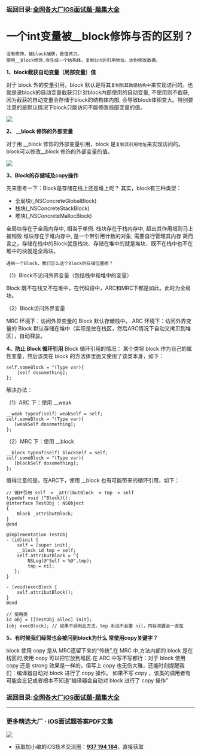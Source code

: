 ### 返回目录:[全网各大厂iOS面试题-题集大全](https://github.com/LGBamboo/iOS-Advanced)

# 一个int变量被__block修饰与否的区别？

```
没有修饰，被block捕获，是值拷贝。
使用__block修饰,会生成一个结构体，复制int的引用地址。达到修改数据。
```

**1、block截获自动变量（局部变量）值**

对于 block 外的变量引用，block 默认是将其`复制到其数据结构中`来实现访问的。也就是说block的自动变量截获只针对block内部使用的自动变量, 不使用则不截获, 因为截获的自动变量会存储于block的结构体内部, 会导致block体积变大。特别要注意的是默认情况下block只能访问不能修改局部变量的值。

![](https://upload-images.jianshu.io/upload_images/13277235-1e7dd4fb590846d4.png?imageMogr2/auto-orient/strip%7CimageView2/2/w/1240)

**2、 __block 修饰的外部变量**

对于用 __block 修饰的外部变量引用，block 是`复制其引用地址`来实现访问的。block可以修改__block 修饰的外部变量的值。

![](https://upload-images.jianshu.io/upload_images/13277235-49129ad408ace6c8.png?imageMogr2/auto-orient/strip%7CimageView2/2/w/1240)

**3、Block的存储域及copy操作**

先来思考一下：Block是存储在栈上还是堆上呢？
其实，block有三种类型：

*   全局块(_NSConcreteGlobalBlock)
*   栈块(_NSConcreteStackBlock)
*   堆块(_NSConcreteMallocBlock)

全局块存在于全局内存中, 相当于单例.
栈块存在于栈内存中, 超出其作用域则马上被销毁
堆块存在于堆内存中, 是一个带引用计数的对象, 需要自行管理其内存
简而言之，存储在栈中的Block就是栈块、存储在堆中的就是堆块、既不在栈中也不在堆中的块就是全局块。

`遇到一个Block，我们怎么这个Block的存储位置呢？`

（1）Block不访问外界变量（包括栈中和堆中的变量）

Block 既不在栈又不在堆中，在代码段中，ARC和MRC下都是如此。此时为全局块。

（2）Block访问外界变量

MRC 环境下：访问外界变量的 Block 默认存储栈中。
ARC 环境下：访问外界变量的 Block 默认存储在堆中（实际是放在栈区，然后ARC情况下自动又拷贝到堆区），自动释放。

**4、防止 Block 循环引用**
Block 循环引用的情况：
某个类将 block 作为自己的属性变量，然后该类在 block 的方法体里面又使用了该类本身，如下：

```
self.someBlock = ^(Type var){
    [self dosomething];
};
```

解决办法：

（1）ARC 下：使用 __weak

```
__weak typeof(self) weakSelf = self;
self.someBlock = ^(Type var){
   [weakSelf dosomething];
};
```

（2）MRC 下：使用 __block

```
__block typeof(self) blockSelf = self;
self.someBlock = ^(Type var){
   [blockSelf dosomething];
};

```

值得注意的是，在ARC下，使用 __block 也有可能带来的循环引用，如下：

```
// 循环引用 self -> _attributBlock -> tmp -> self
typedef void (^Block)();
@interface TestObj : NSObject
{
    Block _attributBlock;
}
@end

@implementation TestObj
- (id)init {
    self = [super init];
    __block id tmp = self;
    self.attributBlock = ^{
        NSLog(@"Self = %@",tmp);
        tmp = nil;
   };
}

- (void)execBlock {
    self.attributBlock();
}
@end

// 使用类
id obj = [[TestObj alloc] init];
[obj execBlock]; // 如果不调用此方法，tmp 永远不会置 nil，内存泄露会一直在

```

**5、有时候我们经常也会被问到block为什么 常使用copy关键字？**

block 使用 copy 是从 MRC遗留下来的“传统”,在 MRC 中,方法内部的 block 是在栈区的,使用 copy 可以把它放到堆区.在 ARC 中写不写都行：对于 block 使用 copy 还是 strong 效果是一样的，但写上 copy 也无伤大雅，还能时刻提醒我们：编译器自动对 block 进行了 copy 操作。
如果不写 copy ，该类的调用者有可能会忘记或者根本不知道“编译器会自动对 block 进行了 copy 操作”

### 返回目录:[全网各大厂iOS面试题-题集大全](https://github.com/LGBamboo/iOS-Advanced)

***
### 更多精选大厂 · iOS面试题答案PDF文集

![](https://upload-images.jianshu.io/upload_images/17495317-e01b6f4e054727b7.png?imageMogr2/auto-orient/strip%7CimageView2/2/w/1240)
* 获取加小编的iOS技术交流圈：**[937 194 184](https://jq.qq.com/?_wv=1027&k=5PARXCI)**，直接获取
